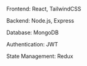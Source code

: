 Frontend: React, TailwindCSS

Backend: Node.js, Express

Database: MongoDB

Authentication: JWT

State Management: Redux
